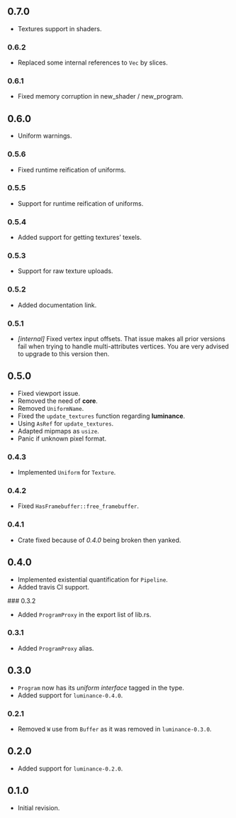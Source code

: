 ## 0.7.0

- Textures support in shaders.

### 0.6.2

- Replaced some internal references to `Vec` by slices.

### 0.6.1

- Fixed memory corruption in new_shader / new_program.

## 0.6.0

- Uniform warnings.

### 0.5.6

- Fixed runtime reification of uniforms.

### 0.5.5

- Support for runtime reification of uniforms.

### 0.5.4

- Added support for getting textures’ texels.

### 0.5.3

- Support for raw texture uploads.

### 0.5.2

- Added documentation link.

### 0.5.1

- *[internal]* Fixed vertex input offsets. That issue makes all prior versions fail when trying to
  handle multi-attributes vertices. You are very advised to upgrade to this version then.

## 0.5.0

- Fixed viewport issue.
- Removed the need of **core**.
- Removed `UniformName`.
- Fixed the `update_textures` function regarding **luminance**.
- Using `AsRef` for `update_textures`.
- Adapted mipmaps as `usize`.
- Panic if unknown pixel format.

### 0.4.3

- Implemented `Uniform` for `Texture`.

### 0.4.2

- Fixed `HasFramebuffer::free_framebuffer`.

### 0.4.1

- Crate fixed because of *0.4.0* being broken then yanked.

## 0.4.0

- Implemented existential quantification for `Pipeline`.
- Added travis CI support.

### 0.3.2

- Added `ProgramProxy` in the export list of lib.rs.

### 0.3.1

- Added `ProgramProxy` alias.

## 0.3.0

- `Program` now has its *uniform interface* tagged in the type.
- Added support for `luminance-0.4.0`.

### 0.2.1

- Removed `W` use from `Buffer` as it was removed in `luminance-0.3.0`.

## 0.2.0

- Added support for `luminance-0.2.0`.

## 0.1.0

- Initial revision.
